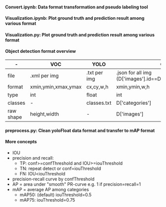 #### Convert.ipynb: Data format transformation and pseudo labeling tool

#### Visualization.ipynb: Plot ground truth and prediction result among various format

#### Visualization.py: Plot ground truth and prediction result among various format

#### Object detection format overview 

| - | VOC | YOLO | COCO |
| - | - | - | - |
| file | .xml per img | .txt per img | .json for all img (D['images'].id==D['annotations'].image_id) |
| format | xmin,ymin,xmax,ymax | cx,cy,w,h | xmin,ymin,w,h |
| type | int | float | int |
| classes | - | classes.txt | D['categories'] |
| raw shape | height,width | - | D['images'] |

#### preprocess.py: Clean yoloFloat data format and transfer to mAP format

#### More concepts
+ IOU
+ precision and recall:
  + TP: conf>=confThreshold and IOU>=iouThreshold
  + TN: repeat detect or conf<confThreshold and IOU>=iouThreshold
  + FN: IOU<iouThreshold
+ precision-recall curve by confThreshold
+ AP = area under "smooth" PR-curve e.g. 1 if precision=recall=1
+ mAP = average AP among categories
  + mAP50: (default) iouThreshold=0.5
  + mAP75: iouThreshold=0.75
